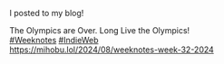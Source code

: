 I posted to my blog!

The Olympics are Over. Long Live the Olympics!  
[\#<span>Weeknotes</span>](https://social.lol/tags/Weeknotes) [\#<span>IndieWeb</span>](https://social.lol/tags/IndieWeb)  
[<span class="invisible">https://</span><span class="ellipsis">mihobu.lol/2024/08/weeknotes-w</span><span class="invisible">eek-32-2024</span>](https://mihobu.lol/2024/08/weeknotes-week-32-2024)